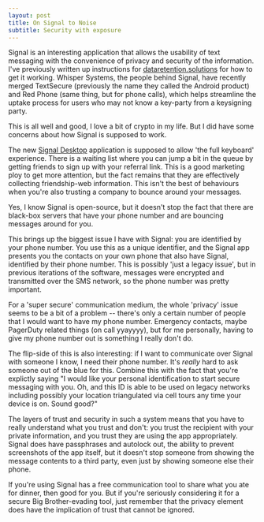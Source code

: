 ```yaml
---
layout: post
title: On Signal to Noise
subtitle: Security with exposure
---
```


Signal is an interesting application that allows the usability of text messaging with the convenience of privacy and security of the information. I've previously written up instructions for [dataretention.solutions](https://dataretention.solutions/secure-communications/installing-textsecure-on-android/) for how to get it working. Whisper Systems, the people behind Signal, have recently merged TextSecure (previously the name they called the Android product) and Red Phone (same thing, but for phone calls), which helps streamline the uptake process for users who may not know a key-party from a keysigning party. 

This is all well and good, I love a bit of crypto in my life. But I did have some concerns about how Signal is supposed to work. 

The new [Signal Desktop](https://whispersystems.org/blog/signal-desktop/) application is supposed to allow 'the full keyboard' experience. There is a waiting list where you can jump a bit in the queue by getting friends to sign up with your referral link. This is a good marketing ploy to get more attention, but the fact remains that they are effectively collecting friendship-web information. This isn't the best of behaviours when you're also trusting a company to bounce around your messages. 

Yes, I know Signal is open-source, but it doesn't stop the fact that there are black-box servers that have your phone number and are bouncing messages around for you. 

This brings up the biggest issue I have with Signal: you are identified by your phone number. You use this as a unique identifier, and the Signal app presents you the contacts on your own phone that also have Signal, identified by their phone number. This is possibly 'just a legacy issue', but in previous iterations of the software, messages were encrypted and transmitted over the SMS network, so the phone number was pretty important. 

For a 'super secure' communication medium, the whole 'privacy' issue seems to be a bit of a problem -- there's only a certain number of people that I would want to have my phone number. Emergency contacts, maybe PagerDuty related things (on call yyayyyy), but for me personally, having to give my phone number out is something I really don't do. 

The flip-side of this is also interesting: if I want to communicate over Signal with someone I know, I need their phone number. It's *really* hard to ask someone out of the blue for this. Combine this with the fact that you're explictly saying "I would like your personal identification to start secure messaging with you. Oh, and this ID is able to be used on legacy networks including possibly your location triangulated via cell tours any time your device is on. Sound good?"

The layers of trust and security in such a system means that you have to really understand what you trust and don't: you trust the recipient with your private information, and you trust they are using the app appropriately. Signal does have passphrases and autolock out, the ability to prevent screenshots of the app itself, but it doesn't stop someone from showing the message contents to a third party, even just by showing someone else their phone.

If you're using Signal has a free communication tool to share what you ate for dinner, then good for you. But if you're seriously considering it for a secure Big Brother-evading tool, just remember that the privacy element does have the implication of trust that cannot be ignored. 
